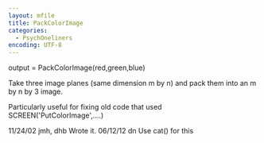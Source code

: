 ```yaml
---
layout: mfile
title: PackColorImage
categories:
  - PsychOneliners
encoding: UTF-8
---
```


output = PackColorImage(red,green,blue)

Take three image planes (same dimension m by n)
and pack them into an m by n by 3 image.

Particularly useful for fixing old code
that used SCREEN('PutColorImage',....)

11/24/02  jmh, dhb  Wrote it.
06/12/12        dn  Use cat() for this